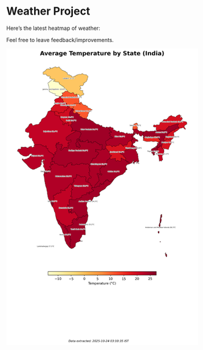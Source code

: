 # Weather Project

Here’s the latest heatmap of weather:

Feel free to leave feedback/improvements.

![India Heatmap](docs/assets/india_heatmap.png?v=FAA0D5)
